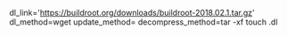 dl_link='https://buildroot.org/downloads/buildroot-2018.02.1.tar.gz'
dl_method=wget
update_method=
decompress_method=tar -xf
touch .dl
